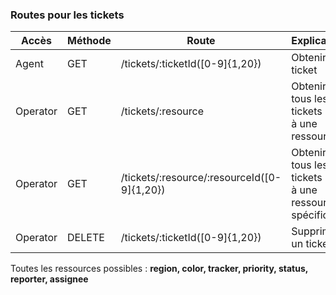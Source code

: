 ### Routes pour les tickets

| Accès    | Méthode | Route                                       | Explication                                              |
|----------|---------|---------------------------------------------|----------------------------------------------------------|
| Agent    | GET     | /tickets/:ticketId([0-9]{1,20})             | Obtenir un ticket                                        |
| Operator | GET     | /tickets/:resource                          | Obtenir tous les tickets liés à une ressource            |
| Operator | GET     | /tickets/:resource/:resourceId([0-9]{1,20}) | Obtenir tous les tickets liés à une ressource spécifique |
| Operator | DELETE  | /tickets/:ticketId([0-9]{1,20})             | Supprimer un ticket                                      |

Toutes les ressources possibles : __region, color, tracker, priority, status, reporter, assignee__  
